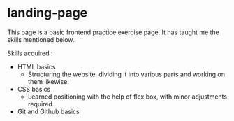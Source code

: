 # landing-page
This page is a basic frontend practice exercise page. It has taught me the skills mentioned below.

Skills acquired :
- HTML basics 
    - Structuring the website, dividing it into various parts and working on them likewise.
- CSS basics
    - Learned positioning with the help of flex box, with minor adjustments required. 
- Git and Github basics